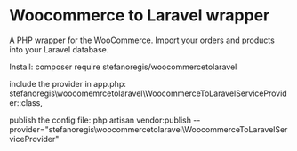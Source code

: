 # Woocommerce to Laravel wrapper
A PHP wrapper for the WooCommerce. Import your orders and products into your Laravel database.

Install: composer require stefanoregis/woocommercetolaravel


include the provider in app.php:
stefanoregis\woocomemrcetolaravel\WoocommerceToLaravelServiceProvider::class, 


publish the config file:
php artisan vendor:publish --provider="stefanoregis\woocommercetolaravel\WoocommerceToLaravelServiceProvider"

